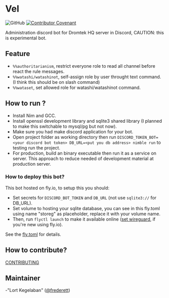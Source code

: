 # Vel

![GitHub](https://img.shields.io/github/license/dromtek/vel)
[![Contributor Covenant](https://img.shields.io/badge/Contributor%20Covenant-2.1-4baaaa.svg)](code_of_conduct.md)


Administration discord bot for Dromtek HQ server in Discord, CAUTION: this is experimental bot.

## Feature

- `%%authoritarianism`, restrict everyone role to read all channel before react the rule messages.
- `%%watashi/watashinot`, self-assign role by user throught text command. (I think this should be on slash command)
- `%%wataset`, set allowed role for watashi/watashinot command.

## How to run ?

- Install Nim and GCC.
- Install openssl development library and sqlite3 shared library (I planned to make this switchable to mysql/pg but not now).
- Make sure you had make discord application for your bot.
- Open project folder as working directory then run `DISCORD_TOKEN_BOT=<your discord bot token> DB_URL=<put you db address> nimble run` to testing run the project.
- For production, build an binary executable then run it as a service on server. This approach to reduce needed of development material at production server.

### How to deploy this bot?

This bot hosted on fly.io, to setup this you should:

- Set secrets for `DISCORD_BOT_TOKEN` and `DB_URL` (not use `sqlite3://` for  DB_URL).
- Set volume to hosting your sqlite database, you can see in this fly.toml using name "storeg" as placeholder, replace it with your volume name.
- Then, run `flyctl launch` to make it available online ([set wireguard](https://fly.io/docs/reference/private-networking/), if you're new using fly.io).
 
See the [fly.toml](./fly.toml) for details.

## How to contribute?

[CONTRIBUTING](./CONTRIBUTING.md)

## Maintainer

-"Lort Kegelaban" ([@frederett](https://github.com/frederett))